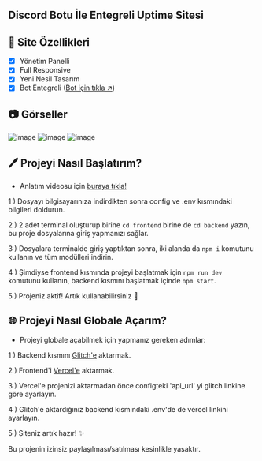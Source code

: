 ## Discord Botu İle Entegreli Uptime Sitesi

## 📑 Site Özellikleri

- [x] Yönetim Panelli
- [x] Full Responsive
- [x] Yeni Nesil Tasarım
- [x] Bot Entegreli ([Bot için tıkla ↗️](https://github.com/SlenzyCode/gelismis-uptime-bot))

## 📷 Görseller
![image](https://media.discordapp.net/attachments/1153012488024113162/1200571161839403149/image.png?ex=65c6aa06&is=65b43506&hm=4ef8be458d32beb061e422ea7cb1b997c8c62e0265f540278ca8d8a28b3229c3&=&format=webp&quality=lossless&width=960&height=460)
![image](https://media.discordapp.net/attachments/1153012488024113162/1200571417025064961/image.png?ex=65c6aa43&is=65b43543&hm=affcfc754f3981ce43f5c26ea33e2168d8a8ccdec4fa64c161d1e41b462c45bb&=&format=webp&quality=lossless&width=960&height=459)
![image](https://media.discordapp.net/attachments/1153012488024113162/1200571529218490499/image.png?ex=65c6aa5e&is=65b4355e&hm=f098222991db3fb9491d9dcd1750ae7a45fc3ae17b00af0a82fc00f044fac724&=&format=webp&quality=lossless&width=960&height=457)


## 🖊️ Projeyi Nasıl Başlatırım?
- Anlatım videosu için [buraya tıkla!](https://youtu.be/K6-tzGbmmfU?si=NOiHKGAZzk4FTpJQ)
  
1 ) Dosyayı bilgisayarınıza indirdikten sonra config ve .env kısmındaki bilgileri doldurun.
  
2 ) 2 adet terminal oluşturup birine `cd frontend` birine de `cd backend` yazın, bu proje dosyalarına giriş yapmanızı sağlar.

3 ) Dosyalara terminalde giriş yaptıktan sonra, iki alanda da `npm i` komutunu kullanın ve tüm modülleri indirin.

4 ) Şimdiyse frontend kısmında projeyi başlatmak için `npm run dev` komutunu kullanın, backend kısmını başlatmak içinde `npm start`.

5 ) Projeniz aktif! Artık kullanabilirsiniz 🚀


## 🌐 Projeyi Nasıl Globale Açarım?
- Projeyi globale açabilmek için yapmanız gereken adımlar:

1 ) Backend kısmını [Glitch'e](https://glitch.com/) aktarmak.
  
2 ) Frontend'i [Vercel'e](https://vercel.com/) aktarmak.
  
3 ) Vercel'e projenizi aktarmadan önce configteki 'api_url' yi glitch linkine göre ayarlayın.
  
4 ) Glitch'e aktardığınız backend kısmındaki .env'de de vercel linkini ayarlayın.
  
5 ) Siteniz artık hazır! ✨



Bu projenin izinsiz paylaşılması/satılması kesinlikle yasaktır.
